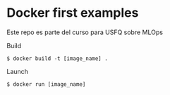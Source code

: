 Docker first examples
====

Este repo es parte del curso para USFQ sobre MLOps

Build
```shell
$ docker build -t [image_name] .
```


Launch 
```shell
$ docker run [image_name]
```




